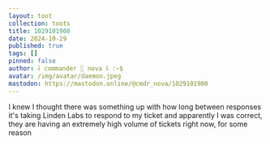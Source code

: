 ```yaml
---
layout: toot
collection: toots
title: 1029101900
date: 2024-10-29
published: true
tags: []
pinned: false
author: ⸸ commander ░ nova ⸸ :~$
avatar: /img/avatar/daemon.jpeg
mastodon: https://mastodon.online/@cmdr_nova/1029101900
---
```


I knew I thought there was something up with how long between responses it's taking Linden Labs to respond to my ticket and apparently I was correct, they are having an extremely high volume of tickets right now, for some reason
